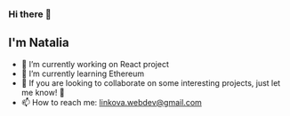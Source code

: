### Hi there 👋

## I'm Natalia

- 🔭 I’m currently working on React project
- 🌱 I’m currently learning Ethereum
- 👯 If you are looking to collaborate on some interesting projects, just let me know! :green_heart:
- 📫 How to reach me: linkova.webdev@gmail.com
